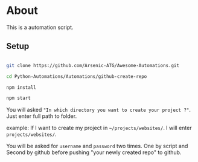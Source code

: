 # About

This is a automation script.

## Setup

```bash

git clone https://github.com/Arsenic-ATG/Awesome-Automations.git

cd Python-Automations/Automations/github-create-repo

npm install

npm start

```
You will asked `"In which directory you want to create your project ?"`. Just enter full path to folder.

example: If I want to create my project in `~/projects/websites/`. I will enter `projects/websites/`.

You will be asked for `username` and `password` two times. One by script and Second by github before pushing "your newly created  repo" to github.